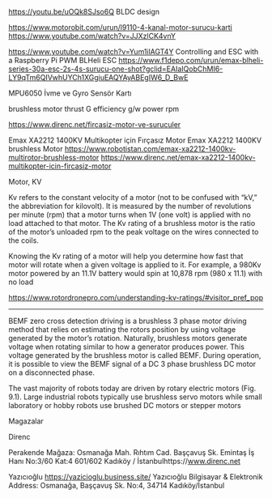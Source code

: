

https://youtu.be/uOQk8SJso6Q
BLDC design

https://www.motorobit.com/urun/l9110-4-kanal-motor-surucu-karti
https://www.youtube.com/watch?v=JJXzlCK4vnY


https://www.youtube.com/watch?v=Yum1ilAGT4Y
Controlling and ESC with a Raspberry Pi PWM
BLHeli ESC
https://www.f1depo.com/urun/emax-blheli-series-30a-esc-2s-4s-surucu-one-shot?gclid=EAIaIQobChMI6-LY9qTm6QIVwhUYCh1XGgiuEAQYAyABEgIW6_D_BwE
 

MPU6050 İvme ve Gyro Sensör Kartı

brushless motor
thrust G
efficiency g/w
power
rpm

https://www.direnc.net/fircasiz-motor-ve-suruculer

Emax XA2212 1400KV Multikopter için Fırçasız Motor
Emax XA2212 1400KV brushless Motor
https://www.robotistan.com/emax-xa2212-1400kv-multirotor-brushless-motor
https://www.direnc.net/emax-xa2212-1400kv-multikopter-icin-fircasiz-motor

Motor, KV

Kv refers to the constant velocity of a motor (not to be confused with
“kV,” the abbreviation for kilovolt). It is measured by the number of
revolutions per minute (rpm) that a motor turns when 1V (one volt) is
applied with no load attached to that motor. The Kv rating of a
brushless motor is the ratio of the motor’s unloaded rpm to the peak
voltage on the wires connected to the coils.

Knowing the Kv rating of a motor will help you determine how fast that
motor will rotate when a given voltage is applied to it. For example,
a 980Kv motor powered by an 11.1V battery would spin at 10,878 rpm
(980 x 11.1) with no load

https://www.rotordronepro.com/understanding-kv-ratings/#visitor_pref_pop

-----

BEMF zero cross detection driving is a brushless 3 phase motor driving
method that relies on estimating the rotors position by using voltage
generated by the motor’s rotation. Naturally, brushless motors
generate voltage when rotating similar to how a generator produces
power. This voltage generated by the brushless motor is called
BEMF. During operation, it is possible to view the BEMF signal of a DC
3 phase brushless DC motor on a disconnected phase.

The vast majority of robots today are driven by rotary electric motors
(Fig. 9.1). Large industrial robots typically use brushless servo
motors while small laboratory or hobby robots use brushed DC motors or
stepper motors

Magazalar

Direnc

Perakende Mağaza: Osmanağa Mah. Rıhtım Cad. Başçavuş Sk. Emintaş İş
Hanı No:3/60 Kat:4 601/602 Kadıköy / İstanbulhttps://www.direnc.net

Yazıcıoğlu
https://yazicioglu.business.site/
Yazıcıoğlu Bilgisayar & Elektronik
Address: Osmanağa, Başçavuş Sk. No:4,
34714 Kadıköy/İstanbul


